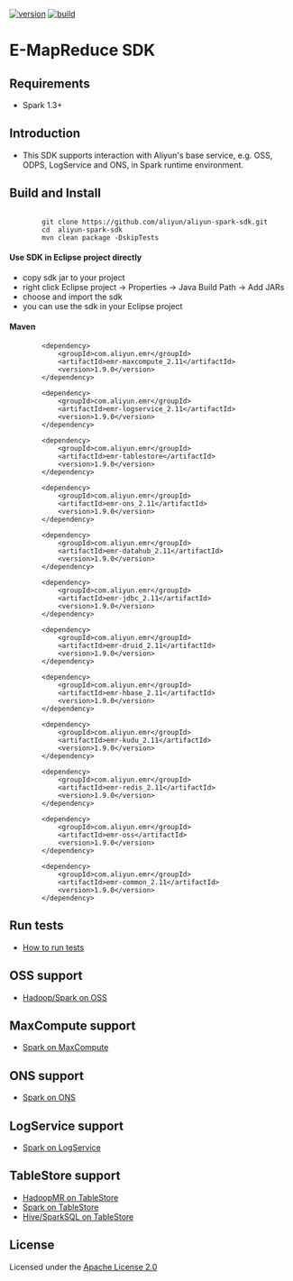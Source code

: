 [![version](https://badge.fury.io/gh/aliyun%2Faliyun-emapreduce-sdk.png)](https://badge.fury.io/gh/aliyun%2Faliyun-emapreduce-sdk)
[![build](https://travis-ci.org/aliyun/aliyun-emapreduce-sdk.svg?branch=master-2.x)](https://travis-ci.org/aliyun/aliyun-emapreduce-sdk)

# E-MapReduce SDK

## Requirements

- Spark 1.3+

## Introduction

- This SDK supports interaction with Aliyun's base service, e.g. OSS, ODPS, LogService and ONS, in Spark runtime environment.

## Build and Install

```

	    git clone https://github.com/aliyun/aliyun-spark-sdk.git
	    cd  aliyun-spark-sdk
	    mvn clean package -DskipTests

```

#### Use SDK in Eclipse project directly

- copy sdk jar to your project
- right click Eclipse project -> Properties -> Java Build Path -> Add JARs
- choose and import the sdk
- you can use the sdk in your Eclipse project

#### Maven 

```
        <dependency>
            <groupId>com.aliyun.emr</groupId>
            <artifactId>emr-maxcompute_2.11</artifactId>
            <version>1.9.0</version>
        </dependency>

        <dependency>
            <groupId>com.aliyun.emr</groupId>
            <artifactId>emr-logservice_2.11</artifactId>
            <version>1.9.0</version>
        </dependency>

        <dependency>
            <groupId>com.aliyun.emr</groupId>
            <artifactId>emr-tablestore</artifactId>
            <version>1.9.0</version>
        </dependency>

        <dependency>
            <groupId>com.aliyun.emr</groupId>
            <artifactId>emr-ons_2.11</artifactId>
            <version>1.9.0</version>
        </dependency>

        <dependency>
            <groupId>com.aliyun.emr</groupId>
            <artifactId>emr-datahub_2.11</artifactId>
            <version>1.9.0</version>
        </dependency>
        
        <dependency>
            <groupId>com.aliyun.emr</groupId>
            <artifactId>emr-jdbc_2.11</artifactId>
            <version>1.9.0</version>
        </dependency>
        
        <dependency>
            <groupId>com.aliyun.emr</groupId>
            <artifactId>emr-druid_2.11</artifactId>
            <version>1.9.0</version>
        </dependency>

        <dependency>
            <groupId>com.aliyun.emr</groupId>
            <artifactId>emr-hbase_2.11</artifactId>
            <version>1.9.0</version>
        </dependency>

        <dependency>
            <groupId>com.aliyun.emr</groupId>
            <artifactId>emr-kudu_2.11</artifactId>
            <version>1.9.0</version>
        </dependency>
        
        <dependency>
            <groupId>com.aliyun.emr</groupId>
            <artifactId>emr-redis_2.11</artifactId>
            <version>1.9.0</version>
        </dependency>

        <dependency>
            <groupId>com.aliyun.emr</groupId>
            <artifactId>emr-oss</artifactId>
            <version>1.9.0</version>
        </dependency>
        
        <dependency>
            <groupId>com.aliyun.emr</groupId>
            <artifactId>emr-common_2.11</artifactId>
            <version>1.9.0</version>
        </dependency>

```

## Run tests

* [How to run tests](docs/how_to_run_tests.md)

## OSS support

* [Hadoop/Spark on OSS](docs/aliyun_oss_support.md)

## MaxCompute support

* [Spark on MaxCompute](docs/aliyun_odps_support.md)

## ONS support

* [Spark on ONS](docs/aliyun_ons_support.md)

## LogService support

* [Spark on LogService](docs/aliyun_logservice_support.md)

## TableStore support

* [HadoopMR on TableStore](docs/HadoopMR-on-TableStore.md)
* [Spark on TableStore](docs/Spark-on-TableStore.md)
* [Hive/SparkSQL on TableStore](docs/Hive-SparkSQL-on-TableStore.md)

## License

Licensed under the [Apache License 2.0](https://www.apache.org/licenses/LICENSE-2.0.html)
